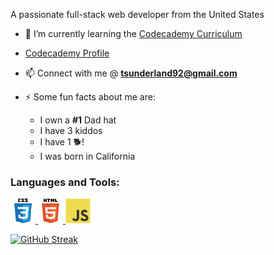 A passionate full-stack web developer from the United States

- 🌱 I’m currently learning the [Codecademy Curriculum](https://www.codecademy.com/learn)
- [Codecademy Profile](https://www.codecademy.com/profiles/ThatTyGuy_)

- 📫 Connect with me @ **tsunderland92@gmail.com**

- ⚡ Some fun facts about me are:
  <ul>
  <li>I own a <b>#1</b> Dad hat</li>
  <li>I have 3 kiddos</li>
  <li>I have 1 🐕!</li>
  <li>I was born in California</li>
  </ul>

<h3 align="left">Languages and Tools:</h3>
<p align="left"> <a href="https://www.w3schools.com/css/" target="_blank" rel="noreferrer"> <img src="https://raw.githubusercontent.com/devicons/devicon/master/icons/css3/css3-original-wordmark.svg" alt="css3" width="40" height="40"/> </a> <a href="https://www.w3.org/html/" target="_blank" rel="noreferrer"> <img src="https://raw.githubusercontent.com/devicons/devicon/master/icons/html5/html5-original-wordmark.svg" alt="html5" width="40" height="40"/> </a> <a href="https://developer.mozilla.org/en-US/docs/Web/JavaScript" target="_blank" rel="noreferrer"> <img src="https://raw.githubusercontent.com/devicons/devicon/master/icons/javascript/javascript-original.svg" alt="javascript" width="40" height="40"/> </a> </p>

[![GitHub Streak](https://github-readme-streak-stats.herokuapp.com?user=ThatTyGuy&theme=transparent&hide_border=true)](https://git.io/streak-stats)
